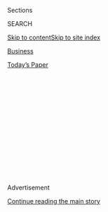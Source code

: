 <div id="app">

<div>

<div>

<div>

<div class="NYTAppHideMasthead css-1q2w90k e1suatyy0">

<div class="section css-ui9rw0 e1suatyy2">

<div class="css-eph4ug er09x8g0">

<div class="css-6n7j50">

</div>

<span class="css-1dv1kvn">Sections</span>

<div class="css-10488qs">

<span class="css-1dv1kvn">SEARCH</span>

</div>

[Skip to content](#site-content)[Skip to site
index](#site-index)

</div>

<div id="masthead-section-label" class="css-1wr3we4 eaxe0e00">

[Business](https://www.nytimes3xbfgragh.onion/section/business)

</div>

<div class="css-10698na e1huz5gh0">

</div>

</div>

<div id="masthead-bar-one" class="section hasLinks css-15hmgas e1csuq9d3">

<div class="css-uqyvli e1csuq9d0">

</div>

<div class="css-1uqjmks e1csuq9d1">

</div>

<div class="css-9e9ivx">

[](https://myaccount.nytimes3xbfgragh.onion/auth/login?response_type=cookie&client_id=vi)

</div>

<div class="css-1bvtpon e1csuq9d2">

[Today’s
Paper](https://www.nytimes3xbfgragh.onion/section/todayspaper)

</div>

</div>

</div>

</div>

<div data-aria-hidden="false">

<div id="site-content" data-role="main">

<div>

<div class="css-1aor85t" style="opacity:0.000000001;z-index:-1;visibility:hidden">

<div class="css-1hqnpie">

<div class="css-epjblv">

<span class="css-17xtcya">[Business](/section/business)</span><span class="css-x15j1o">|</span><span class="css-fwqvlz">The
Benefits of Standing by the
President</span>

</div>

<div class="css-k008qs">

<div class="css-1iwv8en">

<span class="css-18z7m18"></span>

<div>

</div>

</div>

<span class="css-1n6z4y">https://nyti.ms/2vNsG6D</span>

<div class="css-1705lsu">

<div class="css-4xjgmj">

<div class="css-4skfbu" data-role="toolbar" data-aria-label="Social Media Share buttons, Save button, and Comments Panel with current comment count" data-testid="share-tools">

  - 
  - 
  - 
  - 
    
    <div class="css-6n7j50">
    
    </div>

  - 
  - 

</div>

</div>

</div>

</div>

</div>

</div>

<div class="css-13pd83m">

</div>

<div id="top-wrapper" class="css-1sy8kpn">

<div id="top-slug" class="css-l9onyx">

Advertisement

</div>

[Continue reading the main
story](#after-top)

<div class="ad top-wrapper" style="text-align:center;height:100%;display:block;min-height:250px">

<div id="top" class="place-ad" data-position="top" data-size-key="top">

</div>

</div>

<div id="after-top">

</div>

</div>

<div id="sponsor-wrapper" class="css-1hyfx7x">

<div id="sponsor-slug" class="css-19vbshk">

Supported by

</div>

[Continue reading the main
story](#after-sponsor)

<div id="sponsor" class="ad sponsor-wrapper" style="text-align:center;height:100%;display:block">

</div>

<div id="after-sponsor">

</div>

</div>

<div class="css-1vkm6nb ehdk2mb0">

# The Benefits of Standing by the President

</div>

<div class="css-79elbk" data-testid="photoviewer-wrapper">

<div class="css-z3e15g" data-testid="photoviewer-wrapper-hidden">

</div>

<div class="css-1a48zt4 ehw59r15" data-testid="photoviewer-children">

![<span class="css-16f3y1r e13ogyst0" data-aria-hidden="true">In May,
the Saudis scrambled to put together a business meeting on the same
weekend as President Trump’s visit — when the world’s news media would
be glued to the new president’s first foreign
trip.</span><span class="css-cnj6d5 e1z0qqy90" itemprop="copyrightHolder"><span class="css-1ly73wi e1tej78p0">Credit...</span><span><span>Stephen
Crowley/The New York
Times</span></span></span>](https://static01.graylady3jvrrxbe.onion/images/2017/08/20/business/20BLACKSTONE1/20BLACKSTONE1-articleInline-v2.jpg?quality=75&auto=webp&disable=upscale)

</div>

</div>

<div class="css-xt80pu e12qa4dv0">

<div class="css-18e8msd">

<div class="css-vp77d3 epjyd6m0">

<div class="css-1baulvz">

By [<span class="css-1baulvz" itemprop="name">Jessica
Silver-Greenberg</span>](http://www.nytimes3xbfgragh.onion/by/jessica-silver-greenberg),
[<span class="css-1baulvz" itemprop="name">Ben
Protess</span>](http://www.nytimes3xbfgragh.onion/by/ben-protess) and
[<span class="css-1baulvz last-byline" itemprop="name">Michael
Corkery</span>](http://www.nytimes3xbfgragh.onion/by/michael-corkery)

</div>

</div>

  - Aug. 19,
    2017

  - 
    
    <div class="css-4xjgmj">
    
    <div class="css-d8bdto" data-role="toolbar" data-aria-label="Social Media Share buttons, Save button, and Comments Panel with current comment count" data-testid="share-tools">
    
      - 
      - 
      - 
      - 
        
        <div class="css-6n7j50">
        
        </div>
    
      - 
      - 
    
    </div>
    
    </div>

</div>

</div>

<div class="section meteredContent css-1r7ky0e" name="articleBody" itemprop="articleBody">

<div class="css-1fanzo5 StoryBodyCompanionColumn">

<div class="css-53u6y8">

He heaped praise on Jared Kushner at a private gathering of bankers and
corporate executives in December, congratulating President Trump’s
son-in-law on the surprise election triumph.

He stood up again in May before a group of corporate leaders on the 39th
floor of Citigroup’s offices to remind them of all the good the Trump
administration could do for the economy and the country.

And at a meeting on Monday with his employees, as Mr. Trump’s support in
corporate America began to crumble over remarks about white
nationalists, he condemned the violence in Charlottesville, Va., but not
the president’s response to it. By week’s end, a rebellion among
corporate leaders led to the disbanding of business advisory councils to
the president.

Stephen A. Schwarzman, the chief executive of the private equity giant
Blackstone and the leader of one of the councils, has not been alone on
Wall Street in his embrace of the Trump presidency, particularly after
the corporate world endured eight years of Obama-era regulation. But in
each of these private meetings, recounted by people who attended them,
Mr. Schwarzman emerged as one of the president’s most respected and
reliable allies in high finance.

</div>

</div>

<div class="css-1fanzo5 StoryBodyCompanionColumn">

<div class="css-53u6y8">

People close to Mr. Schwarzman say he does not view himself as a member
of the president’s inner circle, but rather as an independent
businessman who gives the White House advice on trade and the economy.

</div>

</div>

<div class="css-79elbk" data-testid="photoviewer-wrapper">

<div class="css-z3e15g" data-testid="photoviewer-wrapper-hidden">

</div>

<div class="css-1a48zt4 ehw59r15" data-testid="photoviewer-children">

![<span class="css-16f3y1r e13ogyst0" data-aria-hidden="true">Stephen A.
Schwarzman, chief executive of Blackstone, and Mary Barra, chief
executive of General Motors, with President Trump at a Strategy and
Policy Forum meeting in
February.</span><span class="css-cnj6d5 e1z0qqy90" itemprop="copyrightHolder"><span class="css-1ly73wi e1tej78p0">Credit...</span><span>Al
Drago/The New York
Times</span></span>](https://static01.graylady3jvrrxbe.onion/images/2017/08/20/business/20BLACKSTONE2/20BLACKSTONE2-articleInline.jpg?quality=75&auto=webp&disable=upscale)

</div>

</div>

<div class="css-1fanzo5 StoryBodyCompanionColumn">

<div class="css-53u6y8">

But Mr. Schwarzman’s stature in both the world of finance and in Mr.
Trump’s Washington helped Blackstone nail down one of the biggest deals
on Wall Street this year — its selection by Saudi Arabia to [manage a
new $20 billion
fund](https://www.nytimes3xbfgragh.onion/2017/05/20/business/dealbook/saudi-arabia-to-invest-20-billion-in-infrastructure-mostly-in-us.html),
according to a person with knowledge of the selection process.

In May, while the president was visiting Saudi Arabia, Blackstone
announced the agreement to manage the fund, the largest in the world to
invest in infrastructure projects. The announcement was made at the
royal palace in Riyadh as Mr. Trump and Mr. Kushner looked on.

Blackstone has noted that it has a long-running relationship with Saudi
Arabia, which had invested in Blackstone before, and said Mr.
Schwarzman’s support for the president had nothing to do with the
infrastructure deal, which it believes would have happened regardless of
who was president. The agreement was the “culmination of a year’s
discussions” with the Saudis that began during the Obama administration,
the company said.

</div>

</div>

<div class="css-1fanzo5 StoryBodyCompanionColumn">

<div class="css-53u6y8">

Still, interviews with four people briefed on the deal revealed that the
Saudis had been discussing a possible partnership with a number of other
firms as well, and formally decided on Blackstone — a fund-raising
juggernaut that manages funds larger than the economies of some nations
— only after Mr. Schwarzman had started advising the president.

In addition to Mr. Schwarzman’s prominence, the Saudi sovereign wealth
fund was drawn to the firm’s record of generating huge investment
returns and building new business lines, from real estate to hedge
funds, according to the people with knowledge of the deal.

There is no suggestion that Blackstone did anything wrong. Instead, the
company’s experience illustrates the incentives that corporate leaders
have to develop strong ties with Mr. Trump — the country’s businessman
in chief — and the reputational risks associated with those
relationships when Mr. Trump veers off course, as he did this past week.

“Public service is a core value for people of my generation,” Mr.
Schwarzman said in a statement. “It’s a great privilege to be asked to
help the country — even if it occasionally comes with some degree of
criticism.”

Mr. Trump’s visit to Saudi Arabia pushed the Blackstone deal forward so
that it could be announced while the president was there, two people
briefed on the agreement said. And the new fund, which plans to invest
in projects like aging bridges and roads primarily in the United States,
is expected to benefit from any federal infrastructure plan that may
materialize under the Trump administration.

A Blackstone spokeswoman said that while a federal plan “would be
helpful, our business is not at all dependent upon it since state and
local governments — which build the vast majority of projects — are
already pursuing billions of dollars in public-private partnerships.”

Some of the other investment firms that were in discussions about a
Saudi partnership, including Brookfield and the Carlyle Group, had more
experience in managing infrastructure funds and are still in talks with
the Saudis according to the people who were not authorized to speak
about a private deal.

</div>

</div>

<div class="css-1fanzo5 StoryBodyCompanionColumn">

<div class="css-53u6y8">

But the Saudi sovereign wealth fund saw that as a benefit for
Blackstone: Without its own infrastructure fund, the company would have
the flexibility to build one from scratch to the liking of the Saudis.
Blackstone, which has invested in infrastructure projects but does not
have a stand-alone fund, is expected to raise at least another $20
billion for the Saudi fund.

Other deals involving chief executives with ties to Mr. Trump were
announced during his visit to Saudi
Arabia.

</div>

</div>

<div class="css-79elbk" data-testid="photoviewer-wrapper">

<div class="css-z3e15g" data-testid="photoviewer-wrapper-hidden">

</div>

<div class="css-1a48zt4 ehw59r15" data-testid="photoviewer-children">

<div class="css-1xdhyk6 erfvjey0">

<span class="css-1ly73wi e1tej78p0">Image</span>

<div class="css-zjzyr8">

<div data-testid="lazyimage-container" style="height:242.17543859649118px">

</div>

</div>

</div>

<span class="css-16f3y1r e13ogyst0" data-aria-hidden="true">Andrew
Liveris, the chairman and chief executive of Dow Chemical, reached an
agreement to invest $100 million in a Saudi manufacturing
facility.</span><span class="css-cnj6d5 e1z0qqy90" itemprop="copyrightHolder"><span class="css-1ly73wi e1tej78p0">Credit...</span><span>Brendan
Smialowski/Getty Images</span></span>

</div>

</div>

<div class="css-1fanzo5 StoryBodyCompanionColumn">

<div class="css-53u6y8">

Andrew Liveris, the chairman and chief executive of Dow Chemical,
reached an agreement to invest $100 million in a Saudi manufacturing
facility. Mr. Liveris, who led the president’s manufacturing council
[until it was disbanded this past
week](https://www.nytimes3xbfgragh.onion/2017/08/16/business/trumps-council-ceos.html),
has done business in Saudi Arabia for years. And before the president’s
visit, Mr. Liveris offered to introduce Mr. Kushner to the Saudi energy
minister, according to two people with knowledge of the matter.

In all, there were more than 40 signed agreements between Saudi Arabia
and largely American corporations, including General Electric and the
defense contractor Lockheed Martin. The deal signings, which Mr. Trump
said were valued at nearly $400 billion, came on the same day that about
50 chief executives from the United States and Saudi Arabia had gathered
at the Four Seasons Hotel in Riyadh to discuss business opportunities.

It is routine for the Commerce Department to advocate American companies
— and for trade missions to lead to the signing of partnerships — but
the scale of the Saudi event was unusual compared with previous United
States-Saudi gatherings, according to people who attended.

The Saudi sovereign wealth fund did not respond to requests for comment.

While Mr. Schwarzman’s support for the president caused a public
relations headache for Blackstone this past week, friends say he is not
the type of corporate leader to express regrets about taking on a
prominent role in Washington.

</div>

</div>

<div class="css-1fanzo5 StoryBodyCompanionColumn">

<div class="css-53u6y8">

“Steve Schwarzman is not a person who second guesses himself, and I
don’t believe anything catches him off guard,” said Kathryn S. Wylde,
president and chief executive of the Partnership for New York City, a
business group focused on economic policy.

Ms. Wylde said she had spoken this month with Mr. Schwarzman, who is
co-chairman of the group’s board, and found him to be in good spirits.
“He was speaking from a position of strength,” she said.

## An Unlikely Ally

Mr. Schwarzman and Mr. Trump are hardly old friends.

Mr. Schwarzman, a Republican billionaire, did not support Mr. Trump
during the election and gave no contributions to his campaign. Two of
Mr. Schwarzman’s top deputies at Blackstone are big Democratic donors.

But while Mr. Schwarzman’s alliance with Mr. Trump is new, his ties to
Mr. Kushner, the president’s son-in-law, run deeper. Mr. Kushner and his
wife, Ivanka Trump, attended Mr. Schwarzman’s 70th birthday party in
February at his home in Palm Beach, Fla., near Mr. Trump’s Mar-a-Lago
estate.

In 2013, well before Mr. Trump was even a candidate, Blackstone financed
the purchase of a few warehouses and industrial buildings by Mr.
Kushner’s family company, according to a person briefed on the
transaction.

Blackstone also made a loan, which has since been paid off, to Kushner
Companies on a Rector Street property in Manhattan. And last summer, an
entity controlled by Blackstone lent $376 million to Mr. Kushner’s
company to purchase a large property in Brooklyn that the Jehovah’s
Witnesses had operated for many years, real estate records
show.

</div>

</div>

<div class="css-79elbk" data-testid="photoviewer-wrapper">

<div class="css-z3e15g" data-testid="photoviewer-wrapper-hidden">

</div>

<div class="css-1a48zt4 ehw59r15" data-testid="photoviewer-children">

<div class="css-1xdhyk6 erfvjey0">

<span class="css-1ly73wi e1tej78p0">Image</span>

<div class="css-zjzyr8">

<div data-testid="lazyimage-container" style="height:262.5263157894737px">

</div>

</div>

</div>

<span class="css-16f3y1r e13ogyst0" data-aria-hidden="true">Jared
Kushner, left, Mr. Trump’s son-in-law, and Jon Gray, a senior Blackstone
executive.</span><span class="css-cnj6d5 e1z0qqy90" itemprop="copyrightHolder"><span class="css-1ly73wi e1tej78p0">Credit...</span><span>From
left: Getty Images; Karsten Moran for The New York Times</span></span>

</div>

</div>

<div class="css-1fanzo5 StoryBodyCompanionColumn">

<div class="css-53u6y8">

Mr. Kushner is also friendly with Jon Gray, a senior Blackstone
executive who runs its real estate business. (Blackstone is the largest
commercial real estate investor in the world.)

</div>

</div>

<div class="css-1fanzo5 StoryBodyCompanionColumn">

<div class="css-53u6y8">

Mr. Kushner and Mr. Gray, a Democrat, have been photographed together at
Manhattan social events, and before the election, Mr. Kushner urged the
staff at the Commercial Observer newspaper, which Mr. Kushner used to
run, to place Mr. Gray higher on its list of “Power 100” real estate
executives, according to a former employee with knowledge of the list.
In 2016, Mr. Gray was No. 1 on that list.

Blackstone said it had no knowledge of efforts to influence the ranking,
but Mr. Gray often lands at the top of lists of leading players in real
estate.

Separately, Mr. Kushner and Ms. Trump invested up to $500,000 in a fund
that Blackstone manages. The couple is now in the process of divesting,
according to the couple’s financial disclosure. Blackstone declined to
comment on specific investors, but a spokeswoman noted that the firm had
thousands of investors across its many funds.

Shortly after the election, Mr. Trump asked Mr. Schwarzman to lead the
Strategic and Policy Forum, a group of executives from big banks and
other companies that would advise the president on economic issues. The
group met only twice before being disbanded this past week in the wake
of the president’s comments about Charlottesville.

In those two meetings, the group discussed issues important to business
like infrastructure and regulations. Within hours of the first meeting
in February, Mr. Trump signed an executive order seeking to roll back
Obama-era financial rules.

Weeks after the group met in April, Mr. Schwarzman addressed the board
of the Partnership for New York City. He made a case that Mr. Trump was
good for business and in turn the country, according to two people who
attended. Unlike many people in Washington, Mr. Schwarzman said, Mr.
Trump could accomplish tax policy reform and an infrastructure overhaul.

</div>

</div>

<div class="css-1fanzo5 StoryBodyCompanionColumn">

<div class="css-53u6y8">

Mr. Schwarzman speaks with Mr. Trump as much as once a week, typically
about the economy though also about social policy, including a
conversation in which Mr. Schwarzman [advised the
president](https://www.nytimes3xbfgragh.onion/2017/04/22/us/politics/donald-trump-white-house.html?mcubz=1)
to continue shielding young undocumented immigrants from deportation,
according to a person briefed on their calls. The two men sometimes go
weeks without talking, said the person, who added that they do not
discuss Blackstone’s business.

## A Royal Agreement

Blackstone manages about $370 billion. But the private equity firm is
always on the hunt for more — and Saudi Arabia was ripe for the picking.

The kingdom has been looking to diversify its economy beyond fossil
fuels and to make investments in other areas like tech and
infrastructure.

Last year, the Saudi sovereign wealth fund began soliciting bids from
multiple investment firms to manage an infrastructure fund, according to
two people briefed on the matter. Blackstone and other American asset
managers were among those to have discussions with the kingdom, the
people said.

In May 2016, Mr. Schwarzman flew to Riyadh to speak with Mohammed bin
Salman, then the deputy crown prince of the Saudi royal family. The
prince, who has since ascended to become first in line to the throne,
was overseeing the sovereign wealth fund, known as the public investment
fund. Mr. Schwarzman and the prince met again about a month later in New
York, in part to discuss infrastructure, a person briefed on the meeting
said.

It was not until months later that the selection process formally gained
momentum — and by then, a lot had changed. The newly elected Trump
administration signaled that its policies, particularly the president’s
hard line against Iran, would be more amenable to the Saudis than
President Barack Obama’s agenda for the region.

In March, the Saudis hired an American adviser to help vet the
investment firms vying for the infrastructure deal. By April, Blackstone
stood out as the winner, a person briefed on the deal said. (Some of the
other firms are still discussing other infrastructure projects with the
kingdom.)

</div>

</div>

<div class="css-1fanzo5 StoryBodyCompanionColumn">

<div class="css-53u6y8">

The timeline for announcing the infrastructure fund manager was suddenly
accelerated when the White House said in early May that Mr. Trump would
make Saudi Arabia the destination of his first foreign trip as
president.

It was a big moment for the kingdom. After years of complex relations
with Mr. Obama, Mr. Trump offered the Saudis a more straightforward
alliance.

“They felt they could do business with the Trump administration without
any real focus on thorny issues such as human rights or questions of
governance that have complicated bilateral ties with other presidencies
in the past,” said Kristian Coates Ulrichsen, a fellow for the Middle
East at Rice University’s Baker Institute for Public Policy.

The Saudis scrambled to put together a business meeting on the same
weekend as Mr. Trump’s visit — when the world’s news media would be
glued to the new president’s first foreign trip.

Dow Chemical’s chief executive, Mr. Liveris, worked with the Saudis to
organize a meeting that would showcase the country’s many opportunities
for global businesses.

By then, Blackstone was exchanging formal documents with the Saudi
sovereign wealth fund. But if it wanted the infrastructure deal to
proceed, Blackstone had to agree to a nonbinding version of the deal in
time for the president’s
visit.

</div>

</div>

<div class="css-79elbk" data-testid="photoviewer-wrapper">

<div class="css-z3e15g" data-testid="photoviewer-wrapper-hidden">

</div>

<div class="css-1a48zt4 ehw59r15" data-testid="photoviewer-children">

<div class="css-1xdhyk6 erfvjey0">

<span class="css-1ly73wi e1tej78p0">Image</span>

<div class="css-zjzyr8">

<div data-testid="lazyimage-container" style="height:260.49122807017545px">

</div>

</div>

</div>

<span class="css-16f3y1r e13ogyst0" data-aria-hidden="true">Kirill
Dmitriev, left, the chief executive of a Russian sovereign wealth fund,
and Michael Corbat, the chief executive of
Citigroup.</span><span class="css-cnj6d5 e1z0qqy90" itemprop="copyrightHolder"><span class="css-1ly73wi e1tej78p0">Credit...</span><span>From
left: Denis Sinyakov and Ueslei Marcelino/Reuters</span></span>

</div>

</div>

<div class="css-1fanzo5 StoryBodyCompanionColumn">

<div class="css-53u6y8">

Dozens of chief executives from across the United States faced pressure
over the meeting. Some of them, speaking on the condition of anonymity,
said they had felt they had no choice but to go if they wanted to do
business in Saudi Arabia. One executive said that he had planned to send
a subordinate, but that an event organizer had told him that he should
attend.

The guest list included an oil executive, defense contractors and a
college president. Michael Corbat, the chief executive of Citigroup, was
also at the meeting. In April, his bank had received a capital markets
license in Saudi Arabia that would allow it do more business there,
after being frozen out for many years.

Also invited was Kirill Dmitriev, the chief executive of a Russian
sovereign wealth fund who has spoken publicly of his support for Mr.
Trump, according to a private list of attendees. Mr. Dmitriev’s fund was
created as part of VEB, a bank wholly owned by the Russian state that
[has figured in the federal investigation into Russian
meddling](https://www.nytimes3xbfgragh.onion/2017/06/04/business/vnesheconombank-veb-bank-russia-trump-kushner.html)
in the election.

Mr. Schwarzman and other American executives had joined Mr. Dmitriev’s
international advisory board seven years earlier, but most resigned
after Moscow’s military intervention in Crimea.

The celebration in Saudi Arabia stretched throughout the weekend,
highlighted by a lunch at the royal palace and a dinner at the home of
Yasir Al Rumayyan, the managing director of Saudi Arabia’s Public
Investment Fund, the fund that is working with Blackstone, according to
people who attended the dinner.

The day after the deals were announced, Mr. Trump gave a speech,
thanking the Saudis for their hospitality and their willingness to
cooperate on terrorism and business matters.

The president also called the deals that Americans companies had struck
“blessed
news.”

</div>

</div>

<div class="css-79elbk" data-testid="photoviewer-wrapper">

<div class="css-z3e15g" data-testid="photoviewer-wrapper-hidden">

</div>

<div class="css-1a48zt4 ehw59r15" data-testid="photoviewer-children">

<div class="css-1xdhyk6 erfvjey0">

<span class="css-1ly73wi e1tej78p0">Image</span>

<div class="css-zjzyr8">

<div data-testid="lazyimage-container" style="height:256.42105263157896px">

</div>

</div>

</div>

<span class="css-16f3y1r e13ogyst0" data-aria-hidden="true">Mr. Trump
spoke in Riyadh in
May.</span><span class="css-cnj6d5 e1z0qqy90" itemprop="copyrightHolder"><span class="css-1ly73wi e1tej78p0">Credit...</span><span>Stephen
Crowley/The New York Times</span></span>

</div>

</div>

</div>

<div>

</div>

<div>

</div>

<div>

</div>

<div>

<div id="bottom-wrapper" class="css-1ede5it">

<div id="bottom-slug" class="css-l9onyx">

Advertisement

</div>

[Continue reading the main
story](#after-bottom)

<div id="bottom" class="ad bottom-wrapper" style="text-align:center;height:100%;display:block;min-height:90px">

</div>

<div id="after-bottom">

</div>

</div>

</div>

</div>

</div>

## Site Index

<div>

</div>

## Site Information Navigation

  - [© <span>2020</span> <span>The New York Times
    Company</span>](https://help.nytimes3xbfgragh.onion/hc/en-us/articles/115014792127-Copyright-notice)

<!-- end list -->

  - [NYTCo](https://www.nytco.com/)
  - [Contact
    Us](https://help.nytimes3xbfgragh.onion/hc/en-us/articles/115015385887-Contact-Us)
  - [Work with us](https://www.nytco.com/careers/)
  - [Advertise](https://nytmediakit.com/)
  - [T Brand Studio](http://www.tbrandstudio.com/)
  - [Your Ad
    Choices](https://www.nytimes3xbfgragh.onion/privacy/cookie-policy#how-do-i-manage-trackers)
  - [Privacy](https://www.nytimes3xbfgragh.onion/privacy)
  - [Terms of
    Service](https://help.nytimes3xbfgragh.onion/hc/en-us/articles/115014893428-Terms-of-service)
  - [Terms of
    Sale](https://help.nytimes3xbfgragh.onion/hc/en-us/articles/115014893968-Terms-of-sale)
  - [Site
    Map](https://spiderbites.nytimes3xbfgragh.onion)
  - [Help](https://help.nytimes3xbfgragh.onion/hc/en-us)
  - [Subscriptions](https://www.nytimes3xbfgragh.onion/subscription?campaignId=37WXW)

</div>

</div>

</div>

</div>

